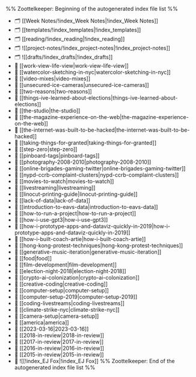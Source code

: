 %% Zoottelkeeper: Beginning of the autogenerated index file list  %%
- 🗂️ [[Week Notes/!index_Week Notes|!index_Week Notes]]
- 🗂️ [[templates/!index_templates|!index_templates]]
- 🗂️ [[reading/!index_reading|!index_reading]]
- 🗂️ ![[project-notes/!index_project-notes|!index_project-notes]]
- 🗂️ ![[drafts/!index_drafts|!index_drafts]]
- 📄 [[work-view-life-view|work-view-life-view]]
- 📄 [[watercolor-sketching-in-nyc|watercolor-sketching-in-nyc]]
- 📄 [[video-mixes|video-mixes]]
- 📄 [[unsecured-ice-cameras|unsecured-ice-cameras]]
- 📄 [[two-reasons|two-reasons]]
- 📄 [[things-ive-learned-about-elections|things-ive-learned-about-elections]]
- 📄 [[the-studio|the-studio]]
- 📄 [[the-magazine-experience-on-the-web|the-magazine-experience-on-the-web]]
- 📄 [[the-internet-was-built-to-be-hacked|the-internet-was-built-to-be-hacked]]
- 📄 [[taking-things-for-granted|taking-things-for-granted]]
- 📄 [[step-zero|step-zero]]
- 📄 [[pinboard-tags|pinboard-tags]]
- 📄 [[photography-2008-2010|photography-2008-2010]]
- 📄 [[online-brigades-gaming-twitter|online-brigades-gaming-twitter]]
- 📄 [[nypd-ccrb-complaint-clusters|nypd-ccrb-complaint-clusters]]
- 📄 [[movies-to-watch|movies-to-watch]]
- 📄 [[livestreaming|livestreaming]]
- 📄 [[linocut-printing-guide|linocut-printing-guide]]
- 📄 [[lack-of-data|lack-of-data]]
- 📄 [[introduction-to-eavs-data|introduction-to-eavs-data]]
- 📄 [[how-to-run-a-project|how-to-run-a-project]]
- 📄 [[how-i-use-gpt3|how-i-use-gpt3]]
- 📄 [[how-i-prototype-apps-and-dataviz-quickly-in-2019|how-i-prototype-apps-and-dataviz-quickly-in-2019]]
- 📄 [[how-i-built-coach-artie|how-i-built-coach-artie]]
- 📄 [[hong-kong-protest-techniques|hong-kong-protest-techniques]]
- 📄 [[generative-music-iteration|generative-music-iteration]]
- 📄 [[food|food]]
- 📄 [[film-development|film-development]]
- 📄 [[election-night-2018|election-night-2018]]
- 📄 [[crypto-ai-colonization|crypto-ai-colonization]]
- 📄 [[creative-coding|creative-coding]]
- 📄 [[computer-setup|computer-setup]]
- 📄 [[computer-setup-2019|computer-setup-2019]]
- 📄 [[coding-livestreams|coding-livestreams]]
- 📄 [[climate-strike-nyc|climate-strike-nyc]]
- 📄 [[camera-setup|camera-setup]]
- 📄 [[america|america]]
- 📄 [[2023-03-16|2023-03-16]]
- 📄 [[2018-in-review|2018-in-review]]
- 📄 [[2017-in-review|2017-in-review]]
- 📄 [[2016-in-review|2016-in-review]]
- 📄 [[2015-in-review|2015-in-review]]
- 📄 ![[!index_EJ Fox|!index_EJ Fox]]
%% Zoottelkeeper: End of the autogenerated index file list  %%
